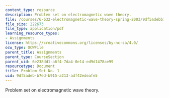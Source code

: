 ```yaml
---
content_type: resource
description: Problem set on electromagnetic wave theory.
file: /courses/6-632-electromagnetic-wave-theory-spring-2003/9df5adebb7edb915a213adf42edeafe5_ps1.pdf
file_size: 222673
file_type: application/pdf
learning_resource_types:
- Assignments
license: https://creativecommons.org/licenses/by-nc-sa/4.0/
ocw_type: OCWFile
parent_title: Assignments
parent_type: CourseSection
parent_uid: 6e238dd1-a6f4-7da4-0e14-ed9d1478ae99
resourcetype: Document
title: Problem Set No. 1
uid: 9df5adeb-b7ed-b915-a213-adf42edeafe5
---
```

Problem set on electromagnetic wave theory.
